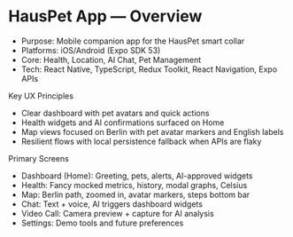 # HausPet App — Overview

- Purpose: Mobile companion app for the HausPet smart collar
- Platforms: iOS/Android (Expo SDK 53)
- Core: Health, Location, AI Chat, Pet Management
- Tech: React Native, TypeScript, Redux Toolkit, React Navigation, Expo APIs

Key UX Principles
- Clear dashboard with pet avatars and quick actions
- Health widgets and AI confirmations surfaced on Home
- Map views focused on Berlin with pet avatar markers and English labels
- Resilient flows with local persistence fallback when APIs are flaky

Primary Screens
- Dashboard (Home): Greeting, pets, alerts, AI-approved widgets
- Health: Fancy mocked metrics, history, modal graphs, Celsius
- Map: Berlin path, zoomed in, avatar markers, steps bottom bar
- Chat: Text + voice, AI triggers dashboard widgets
- Video Call: Camera preview + capture for AI analysis
- Settings: Demo tools and future preferences
